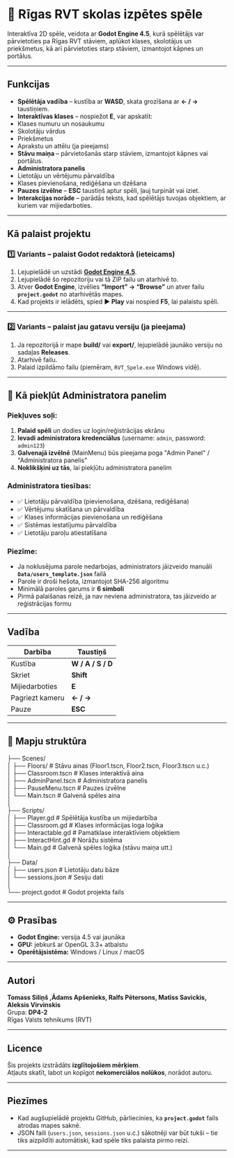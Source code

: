 # 🏫 Rīgas RVT skolas izpētes spēle

Interaktīva 2D spēle, veidota ar **Godot Engine 4.5**, kurā spēlētājs var pārvietoties pa Rīgas RVT stāviem, aplūkot klases, skolotājus un priekšmetus, kā arī pārvietoties starp stāviem, izmantojot kāpnes un portālus.

---

##  Funkcijas

-  **Spēlētāja vadība** – kustība ar **WASD**, skata grozīšana ar **← / →** taustiņiem.
-  **Interaktīvas klases** – nospiežot **E**, var apskatīt:
  - Klases numuru un nosaukumu  
  - Skolotāju vārdus  
  - Priekšmetus  
  - Aprakstu un attēlu (ja pieejams)
-  **Stāvu maiņa** – pārvietošanās starp stāviem, izmantojot kāpnes vai portālus.
-  **Administratora panelis**  
  - Lietotāju un vērtējumu pārvaldība  
  - Klases pievienošana, rediģēšana un dzēšana
-  **Pauzes izvēlne** – **ESC** taustiņš aptur spēli, ļauj turpināt vai iziet.
-  **Interakcijas norāde** – parādās teksts, kad spēlētājs tuvojas objektiem, ar kuriem var mijiedarboties.

---

##  Kā palaist projektu

### 1️⃣ Variants – palaist Godot redaktorā (ieteicams)
1. Lejupielādē un uzstādi **[Godot Engine 4.5](https://godotengine.org/download)**.  
2. Lejupielādē šo repozitoriju vai tā ZIP failu un atarhivē to.  
3. Atver **Godot Engine**, izvēlies **“Import” → “Browse”** un atver failu **`project.godot`** no atarhivētās mapes.  
4. Kad projekts ir ielādēts, spied **▶️ Play** vai nospied **F5**, lai palaistu spēli.

---

### 2️⃣ Variants – palaist jau gatavu versiju (ja pieejama)
1. Ja repozitorijā ir mape **build/** vai **export/**, lejupielādē jaunāko versiju no sadaļas **Releases**.  
2. Atarhivē failu.  
3. Palaid izpildāmo failu (piemēram, `RVT_Spele.exe` Windows vidē).

---
## 🔐 Kā piekļūt Administratora panelim

### Piekļuves soļi:
1. **Palaid spēli** un dodies uz login/reģistrācijas ekrānu
2. **Ievadi administratora kredenciālus** (username: `admin`, password: `admin123`)
3. **Galvenajā izvēlnē** (MainMenu) būs pieejama poga "Admin Panel" / "Administratora panelis"
4. **Noklikšķini uz tās**, lai piekļūtu administratora panelim

### Administratora tiesības:
- ✅ Lietotāju pārvaldība (pievienošana, dzēšana, rediģēšana)
- ✅ Vērtējumu skatīšana un pārvaldība  
- ✅ Klases informācijas pievienošana un rediģēšana
- ✅ Sistēmas iestatījumu pārvaldība
- ✅ Lietotāju paroļu atiestatīšana

### Piezīme:
- Ja noklusējuma parole nedarbojas, administrators jāizveido manuāli **`Data/users_template.json`** failā
- Parole ir droši hešota, izmantojot SHA-256 algoritmu
- Minimālā paroles garums ir **6 simboli**
- Pirmā palaišanas reizē, ja nav neviena administratora, tas jāizveido ar reģistrācijas formu

---

##  Vadība

| Darbība | Taustiņš |
|----------|-----------|
| Kustība | **W / A / S / D** |
| Skriet | **Shift** |
| Mijiedarboties | **E** |
| Pagriezt kameru | **← / →** |
| Pauze | **ESC** |

---

## 📁 Mapju struktūra

├── Scenes/<br>
│ ├── Floors/ # Stāvu ainas (Floor1.tscn, Floor2.tscn, Floor3.tscn u.c.)<br>
│ ├── Classroom.tscn # Klases interaktīvā aina<br>
│ ├── AdminPanel.tscn # Administratora panelis<br>
│ ├── PauseMenu.tscn # Pauzes izvēlne<br>
│ └── Main.tscn # Galvenā spēles aina<br>
│<br>
├── Scripts/<br>
│ ├── Player.gd # Spēlētāja kustība un mijiedarbība<br>
│ ├── Classroom.gd # Klases informācijas loga loģika<br>
│ ├── Interactable.gd # Pamatklase interaktīviem objektiem<br>
│ ├── InteractHint.gd # Norāžu sistēma<br>
│ └── Main.gd # Galvenā spēles loģika (stāvu maiņa utt.)<br>
│<br>
├── Data/<br>
│ ├── users.json # Lietotāju datu bāze <br>
│ └── sessions.json # Sesiju dati<br>
│<br>
└── project.godot # Godot projekta fails<br>


---

## ⚙️ Prasības

- **Godot Engine:** versija 4.5 vai jaunāka  
- **GPU:** jebkurš ar OpenGL 3.3+ atbalstu  
- **Operētājsistēma:** Windows / Linux / macOS  

---

##  Autori

**Tomass Siliņš ,Ādams Apšenieks, Ralfs Pētersons, Matīss Savickis, Aleksis Virvinskis**  
Grupa: **DP4-2**  
Rīgas Valsts tehnikums (RVT)

---

##  Licence

Šis projekts izstrādāts **izglītojošiem mērķiem**.  
Atļauts skatīt, labot un kopīgot **nekomerciālos nolūkos**, norādot autoru.

---

##  Piezīmes

- Kad augšupielādē projektu GitHub, pārliecinies, ka **`project.godot`** fails atrodas mapes saknē.  
- JSON faili (`users.json`, `sessions.json` u.c.) sākotnēji var būt tukši – tie tiks aizpildīti automātiski, kad spēle tiks palaista pirmo reizi.

---


